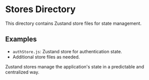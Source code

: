 # Stores Directory

This directory contains Zustand store files for state management.

## Examples

- `authStore.js`: Zustand store for authentication state.
- Additional store files as needed.

Zustand stores manage the application's state in a predictable and centralized way.